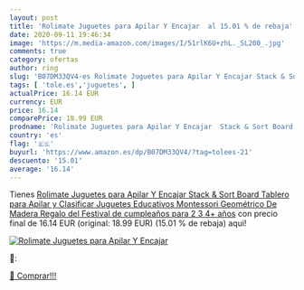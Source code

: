 ```yaml
---
layout: post
title: 'Rolimate Juguetes para Apilar Y Encajar  al 15.01 % de rebaja'
date: 2020-09-11 19:46:34
image: 'https://m.media-amazon.com/images/I/51rlK6U+zhL._SL200_.jpg'
comments: true
category: ofertas
author: ring
slug: 'B07DM33QV4-es Rolimate Juguetes para Apilar Y Encajar Stack & Sort Board...'
tags: [ 'tole.es','juguetes', ]
actualPrice: 16.14 EUR
currency: EUR
price: 16.14
comparePrice: 18.99 EUR
prodname: 'Rolimate Juguetes para Apilar Y Encajar  Stack & Sort Board Tablero para Apilar y Clasificar  Juguetes Educativos Montessori Geométrico De Madera  Regalo del Festival de cumpleaños para 2 3 4+ años'
country: 'es'
flag: '🇪🇸'
buyurl: 'https://www.amazon.es/dp/B07DM33QV4/?tag=tolees-21'
descuento: '15.01'
average: '16.14'
---
```


Tienes [Rolimate Juguetes para Apilar Y Encajar  Stack & Sort Board Tablero para Apilar y Clasificar  Juguetes Educativos Montessori Geométrico De Madera  Regalo del Festival de cumpleaños para 2 3 4+ años](https://www.amazon.es/dp/B07DM33QV4/?tag=tolees-21) con precio final de  16.14 EUR (original: 18.99 EUR) (15.01 %  de rebaja) aqui!

[![Rolimate Juguetes para Apilar Y Encajar ](https://m.media-amazon.com/images/I/51rlK6U+zhL._SL200_.jpg)](https://www.amazon.es/dp/B07DM33QV4/?tag=tolees-21)

🔎:


[🛒 Comprar!!!](https://www.amazon.es/dp/B07DM33QV4/?tag=tolees-21)
